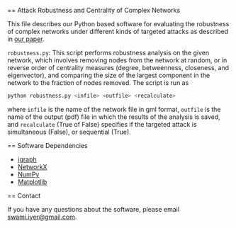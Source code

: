 == Attack Robustness and Centrality of Complex Networks

This file describes our Python based software for evaluating the robustness 
of complex networks under different kinds of targeted attacks as described 
in [our paper](http://dx.doi.org/10.1371/journal.pone.0059613).

`robustness.py`: This script performs robustness analysis on the given 
network, which involves removing nodes from the network at random, or in 
reverse order of centrality measures (degree, betweenness, closeness, and 
eigenvector), and comparing the size of the largest component in the 
network to the fraction of nodes removed. The script is run as 

```bash
python robustness.py <infile> <outfile> <recalculate>
```

where `infile` is the name of the network file in gml format, `outfile` is the 
name of the output (pdf) file in which the results of the analysis is 
saved, and `recalculate` (True of False) specifies if the targeted attack is 
simultaneous (False), or sequential (True).

== Software Dependencies

* [igraph](http://igraph.org/)
* [NetworkX](https://networkx.github.io/)
* [NumPy](http://www.numpy.org/)
* [Matplotlib](http://matplotlib.org/)

== Contact

If you have any questions about the software, please email 
swami.iyer@gmail.com.
